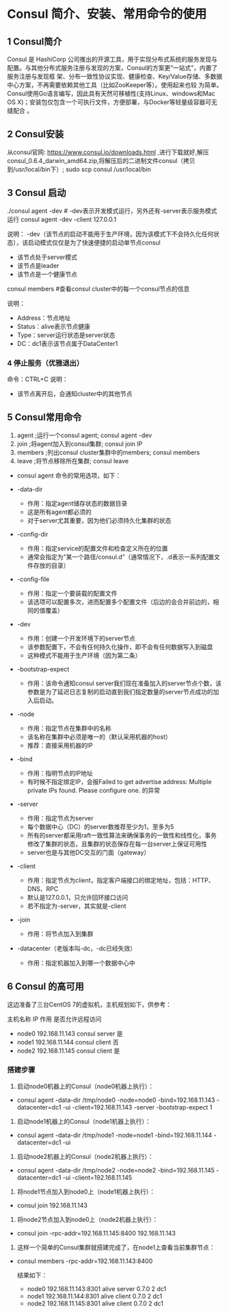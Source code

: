# Consul 简介、安装、常用命令的使用

## 1 Consul简介

Consul 是 HashiCorp 公司推出的开源工具，用于实现分布式系统的服务发现与配置。与其他分布式服务注册与发现的方案，Consul的方案更“一站式”，内置了服务注册与发现框 架、分布一致性协议实现、健康检查、Key/Value存储、多数据中心方案，不再需要依赖其他工具（比如ZooKeeper等）。使用起来也较 为简单。Consul使用Go语言编写，因此具有天然可移植性(支持Linux、windows和Mac OS X)；安装包仅包含一个可执行文件，方便部署，与Docker等轻量级容器可无缝配合 。

## 2 Consul安装

从consul官网: https://www.consul.io/downloads.html ,进行下载就好,解压consul_0.6.4_darwin_amd64.zip,将解压后的二进制文件consul（拷贝到/usr/local/bin下）; sudo scp consul /usr/local/bin

## 3 Consul 启动

./consul agent -dev              # -dev表示开发模式运行，另外还有-server表示服务模式运行
consul agent -dev -client 127.0.0.1

说明：
-dev（该节点的启动不能用于生产环境，因为该模式下不会持久化任何状态），该启动模式仅仅是为了快速便捷的启动单节点consul
* 该节点处于server模式 
* 该节点是leader 
* 该节点是一个健康节点 

consul members   #查看consul cluster中的每一个consul节点的信息

说明：
* Address：节点地址
* Status：alive表示节点健康
* Type：server运行状态是server状态
* DC：dc1表示该节点属于DataCenter1 

### 4 停止服务（优雅退出）
命令：CTRL+C
说明：
* 该节点离开后，会通知cluster中的其他节点

## 5 Consul常用命令

1. agent	;运行一个consul agent;	consul agent -dev
1. join	;将agent加入到consul集群;	consul join IP
1. members	;列出consul cluster集群中的members;	consul members
1. leave	;将节点移除所在集群;	consul leave

* consul agent 命令的常用选项，如下：

* -data-dir 
   * 作用：指定agent储存状态的数据目录
   * 这是所有agent都必须的
   * 对于server尤其重要，因为他们必须持久化集群的状态
* -config-dir 
   * 作用：指定service的配置文件和检查定义所在的位置
   * 通常会指定为”某一个路径/consul.d”（通常情况下，.d表示一系列配置文件存放的目录）
* -config-file 
   * 作用：指定一个要装载的配置文件
   * 该选项可以配置多次，进而配置多个配置文件（后边的会合并前边的，相同的值覆盖）
* -dev 
   * 作用：创建一个开发环境下的server节点
   * 该参数配置下，不会有任何持久化操作，即不会有任何数据写入到磁盘
   * 这种模式不能用于生产环境（因为第二条）
* -bootstrap-expect 
   * 作用：该命令通知consul server我们现在准备加入的server节点个数，该参数是为了延迟日志复制的启动直到我们指定数量的server节点成功的加入后启动。
* -node 
   * 作用：指定节点在集群中的名称
   * 该名称在集群中必须是唯一的（默认采用机器的host）
   * 推荐：直接采用机器的IP
* -bind 
   * 作用：指明节点的IP地址
   * 有时候不指定绑定IP，会报Failed to get advertise address: Multiple private IPs found. Please configure one. 的异常
* -server 
   * 作用：指定节点为server
   * 每个数据中心（DC）的server数推荐至少为1，至多为5
   * 所有的server都采用raft一致性算法来确保事务的一致性和线性化，事务修改了集群的状态，且集群的状态保存在每一台server上保证可用性
   * server也是与其他DC交互的门面（gateway）
* -client 
   * 作用：指定节点为client，指定客户端接口的绑定地址，包括：HTTP、DNS、RPC
   * 默认是127.0.0.1，只允许回环接口访问
   * 若不指定为-server，其实就是-client
* -join 
   * 作用：将节点加入到集群
* -datacenter（老版本叫-dc，-dc已经失效） 
   * 作用：指定机器加入到哪一个数据中心中

## 6 Consul 的高可用

这边准备了三台CentOS 7的虚拟机，主机规划如下，供参考：

主机名称	IP	作用	是否允许远程访问
* node0	192.168.11.143	consul server	是
* node1	192.168.11.144	consul client	否
* node2	192.168.11.145	consul client	是
### 搭建步骤
1. 启动node0机器上的Consul（node0机器上执行）：
* consul agent -data-dir /tmp/node0 -node=node0 -bind=192.168.11.143 -datacenter=dc1 -ui -client=192.168.11.143 -server -bootstrap-expect 1
1. 启动node1机器上的Consul（node1机器上执行）：
* consul agent -data-dir /tmp/node1 -node=node1 -bind=192.168.11.144 -datacenter=dc1 -ui
1. 启动node2机器上的Consul（node2机器上执行）：
* consul agent -data-dir /tmp/node2 -node=node2 -bind=192.168.11.145 -datacenter=dc1 -ui -client=192.168.11.145
1. 将node1节点加入到node0上（node1机器上执行）：
* consul join 192.168.11.143
1. 将node2节点加入到node0上（node2机器上执行）：
* consul join -rpc-addr=192.168.11.145:8400  192.168.11.143
1. 这样一个简单的Consul集群就搭建完成了，在node1上查看当前集群节点：
* consul members -rpc-addr=192.168.11.143:8400

    结果如下：
     * node0  192.168.11.143:8301  alive   server  0.7.0   2         dc1
     * node1  192.168.11.144:8301  alive   client  0.7.0   2         dc1
     * node2  192.168.11.145:8301  alive   client  0.7.0   2         dc1

